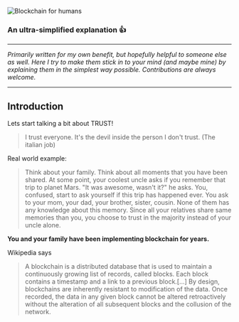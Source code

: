 ![Blockchain for humans](http://joyle.com.br/imagens/blockchain-for-humans.png)

### An ultra-simplified explanation  :thumbsup:

***
<i>Primarily written for my own benefit, but hopefully helpful to someone else as well. Here I try to make them stick in to your mind (and maybe mine) by explaining them in the simplest way possible. Contributions are always welcome.</i>
***
## Introduction
Lets start talking a bit about TRUST!
> I trust everyone. It's the devil inside the person I don't trust. (The italian job)

Real world example:
> Think about your family. Think about all moments that you have been shared. At some point, your coolest uncle asks if you remember that trip to planet Mars. "It was awesome, wasn't it?" he asks. You, confused, start to ask yourself if this trip has happened ever. You ask to your mom, your dad, your brother, sister, cousin. None of them has any knowledge about this memory. Since all your relatives share same memories than you, you choose to trust in the majority instead of your uncle alone. 

**You and your family have been implementing blockchain for years.** 

Wikipedia says
> A blockchain is a distributed database that is used to maintain a continuously growing list of records, called blocks. Each block contains a timestamp and a link to a previous block.[...] By design, blockchains are inherently resistant to modification of the data. Once recorded, the data in any given block cannot be altered retroactively without the alteration of all subsequent blocks and the collusion of the network. 
